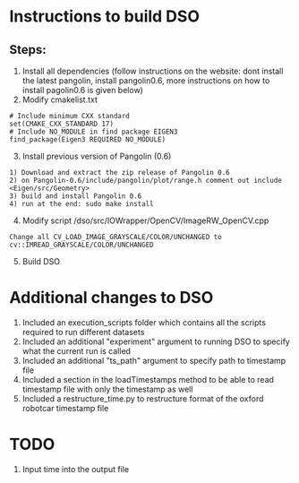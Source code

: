 # Instructions to build DSO
## Steps:
1) Install all dependencies (follow instructions on the website: dont install the latest pangolin, install pangolin0.6, more instructions on how to install pagolin0.6 is given below)
2) Modify cmakelist.txt
```
# Include minimum CXX standard
set(CMAKE_CXX_STANDARD 17)
# Include NO_MODULE in find package EIGEN3
find_package(Eigen3 REQUIRED NO_MODULE)
```
3) Install previous version of Pangolin (0.6)
```
1) Download and extract the zip release of Pangolin 0.6
2) on Pangolin-0.6/include/pangolin/plot/range.h comment out include <Eigen/src/Geometry>
3) build and install Pangolin 0.6
4) run at the end: sudo make install
```
4) Modify script /dso/src/IOWrapper/OpenCV/ImageRW_OpenCV.cpp
```
Change all CV_LOAD_IMAGE_GRAYSCALE/COLOR/UNCHANGED to cv::IMREAD_GRAYSCALE/COLOR/UNCHANGED
```
5) Build DSO

# Additional changes to DSO
1) Included an execution_scripts folder which contains all the scripts required to run different datasets
2) Included an additional "experiment" argument to running DSO to specify what the current run is called
3) Included an additional "ts_path" argument to specify path to timestamp file
4) Included a section in the loadTimestamps method to be able to read timestamp file with only the timestamp as well
5) Included a restructure_time.py to restructure format of the oxford robotcar timestamp file

# TODO
1) Input time into the output file
